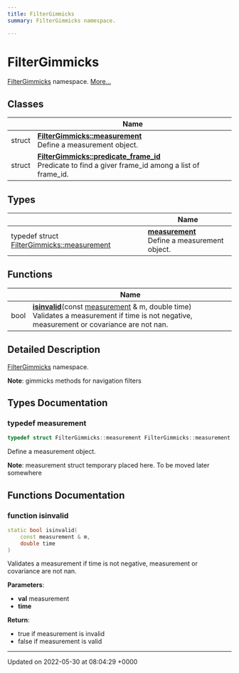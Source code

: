 ```yaml
---
title: FilterGimmicks
summary: FilterGimmicks namespace. 

---
```


# FilterGimmicks

[FilterGimmicks]() namespace.  [More...](#detailed-description)

## Classes

|                | Name           |
| -------------- | -------------- |
| struct | **[FilterGimmicks::measurement](/medusa_base/api/markdown/medusa_nav/sensor_fusion/Classes/structFilterGimmicks_1_1measurement/)** <br>Define a measurement object.  |
| struct | **[FilterGimmicks::predicate_frame_id](/medusa_base/api/markdown/medusa_nav/sensor_fusion/Classes/structFilterGimmicks_1_1predicate__frame__id/)** <br>Predicate to find a giver frame_id among a list of frame_id.  |

## Types

|                | Name           |
| -------------- | -------------- |
| typedef struct [FilterGimmicks::measurement](/medusa_base/api/markdown/medusa_nav/sensor_fusion/Classes/structFilterGimmicks_1_1measurement/) | **[measurement](/medusa_base/api/markdown/medusa_nav/sensor_fusion/Namespaces/namespaceFilterGimmicks/#typedef-measurement)** <br>Define a measurement object.  |

## Functions

|                | Name           |
| -------------- | -------------- |
| bool | **[isinvalid](/medusa_base/api/markdown/medusa_nav/sensor_fusion/Namespaces/namespaceFilterGimmicks/#function-isinvalid)**(const [measurement](/medusa_base/api/markdown/medusa_nav/sensor_fusion/Classes/structFilterGimmicks_1_1measurement/) & m, double time)<br>Validates a measurement if time is not negative, measurement or covariance are not nan.  |

## Detailed Description

[FilterGimmicks]() namespace. 

**Note**: gimmicks methods for navigation filters 
## Types Documentation

### typedef measurement

```cpp
typedef struct FilterGimmicks::measurement FilterGimmicks::measurement;
```

Define a measurement object. 

**Note**: measurement struct temporary placed here. To be moved later somewhere 


## Functions Documentation

### function isinvalid

```cpp
static bool isinvalid(
    const measurement & m,
    double time
)
```

Validates a measurement if time is not negative, measurement or covariance are not nan. 

**Parameters**: 

  * **val** measurement 
  * **time** 


**Return**: 

  * true if measurement is invalid 
  * false if measurement is valid 






-------------------------------

Updated on 2022-05-30 at 08:04:29 +0000